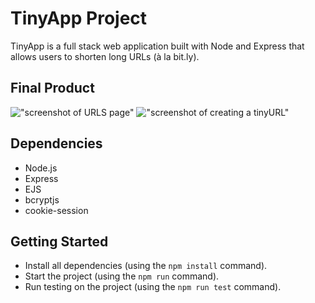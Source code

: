 # TinyApp Project

TinyApp is a full stack web application built with Node and Express that allows users to shorten long URLs (à la bit.ly).

## Final Product

!["screenshot of URLS page"]()
!["screenshot of creating a tinyURL"]()

## Dependencies

- Node.js
- Express
- EJS
- bcryptjs
- cookie-session

## Getting Started

- Install all dependencies (using the `npm install` command).
- Start the project (using the `npm run` command).
- Run testing on the project (using the `npm run test` command).
